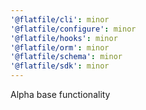 ```yaml
---
'@flatfile/cli': minor
'@flatfile/configure': minor
'@flatfile/hooks': minor
'@flatfile/orm': minor
'@flatfile/schema': minor
'@flatfile/sdk': minor
---
```


Alpha base functionality
